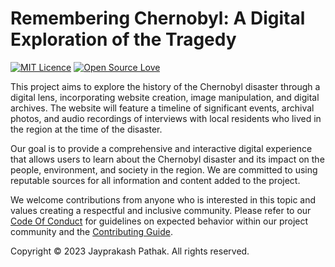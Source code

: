 # Remembering Chernobyl: A Digital Exploration of the Tragedy

[![MIT Licence](https://badges.frapsoft.com/os/mit/mit.svg?v=103)](https://opensource.org/licenses/mit-license.php) 
[![Open Source Love](https://badges.frapsoft.com/os/v1/open-source.svg?v=103)](https://github.com/ellerbrock/open-source-badges/)

This project aims to explore the history of the Chernobyl disaster through a digital lens, incorporating website creation, image manipulation, and digital archives. The website will feature a timeline of significant events, archival photos, and audio recordings of interviews with local residents who lived in the region at the time of the disaster.

Our goal is to provide a comprehensive and interactive digital experience that allows users to learn about the Chernobyl disaster and its impact on the people, environment, and society in the region. We are committed to using reputable sources for all information and content added to the project.

We welcome contributions from anyone who is interested in this topic and values creating a respectful and inclusive community. Please refer to our [Code Of Conduct](./CODE_OF_CONDUCT.md) for guidelines on expected behavior within our project community and the [Contributing Guide](./CONTRIBUTING.md).

Copyright © 2023 Jayprakash Pathak. All rights reserved.

